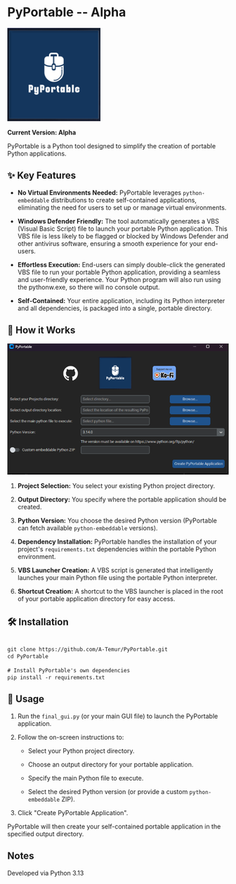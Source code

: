 # PyPortable -- Alpha

![PyPortable Logo](media/PyPortableLogo.png)

**Current Version: Alpha**

PyPortable is a Python tool designed to simplify the creation of portable Python applications. 

## ✨ Key Features

* **No Virtual Environments Needed:** PyPortable leverages `python-embeddable` distributions to create self-contained applications, eliminating the need for users to set up or manage virtual environments.

* **Windows Defender Friendly:** The tool automatically generates a VBS (Visual Basic Script) file to launch your portable Python application. This VBS file is less likely to be flagged or blocked by Windows Defender and other antivirus software, ensuring a smooth experience for your end-users.

* **Effortless Execution:** End-users can simply double-click the generated VBS file to run your portable Python application, providing a seamless and user-friendly experience. Your Python program will also run using the pythonw.exe, so there will no console output. 

* **Self-Contained:** Your entire application, including its Python interpreter and all dependencies, is packaged into a single, portable directory.

## 🚀 How it Works

![PyPortable Screenshot](media/screenshot.png)

1.  **Project Selection:** You select your existing Python project directory.

2.  **Output Directory:** You specify where the portable application should be created.

3.  **Python Version:** You choose the desired Python version (PyPortable can fetch available `python-embeddable` versions).

4.  **Dependency Installation:** PyPortable handles the installation of your project's `requirements.txt` dependencies within the portable Python environment.

5.  **VBS Launcher Creation:** A VBS script is generated that intelligently launches your main Python file using the portable Python interpreter.

6.  **Shortcut Creation:** A shortcut to the VBS launcher is placed in the root of your portable application directory for easy access.

## 🛠️ Installation

```

git clone https://github.com/A-Temur/PyPortable.git
cd PyPortable

# Install PyPortable's own dependencies 
pip install -r requirements.txt

```

## 📖 Usage

1.  Run the `final_gui.py` (or your main GUI file) to launch the PyPortable application.

2.  Follow the on-screen instructions to:

    * Select your Python project directory.

    * Choose an output directory for your portable application.

    * Specify the main Python file to execute.

    * Select the desired Python version (or provide a custom `python-embeddable` ZIP).

3.  Click "Create PyPortable Application".

PyPortable will then create your self-contained portable application in the specified output directory.

## Notes
Developed via Python 3.13